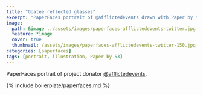 ```yaml
---
title: "Goatee reflected glasses"
excerpt: "PaperFaces portrait of @afflictedevents drawn with Paper by 53 on an iPad."
image: 
  path: &image ../assets/images/paperfaces-afflictedevents-twitter.jpg 
  feature: *image
  cover: true
  thumbnail: /assets/images/paperfaces-afflictedevents-twitter-150.jpg
categories: [paperfaces]
tags: [portrait, illustration, Paper by 53]
---
```


PaperFaces portrait of project donator [@afflictedevents](https://twitter.com/afflictedevents).

{% include boilerplate/paperfaces.md %}
